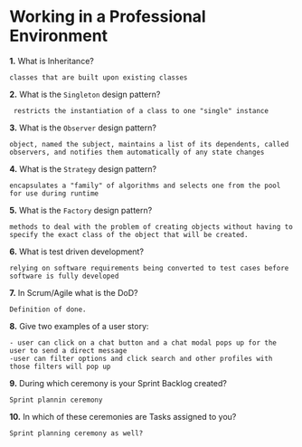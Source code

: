 # Working in a Professional Environment

**1.** What is Inheritance?
<!-- enter you answer in the space below -->
```
classes that are built upon existing classes
```
**2.** What is the `Singleton` design pattern?
<!-- enter you answer in the space below -->
```
 restricts the instantiation of a class to one "single" instance
```
**3.** What is the `Observer` design pattern?
<!-- enter you answer in the space below -->
```
object, named the subject, maintains a list of its dependents, called observers, and notifies them automatically of any state changes
```
**4.** What is the `Strategy` design pattern?
<!-- enter you answer in the space below -->
```
encapsulates a "family" of algorithms and selects one from the pool for use during runtime
```
**5.** What is the `Factory` design pattern?
<!-- enter you answer in the space below -->
```
methods to deal with the problem of creating objects without having to specify the exact class of the object that will be created.
```
**6.** What is test driven development?
<!-- enter you answer in the space below -->
```
relying on software requirements being converted to test cases before software is fully developed
```
**7.** In Scrum/Agile what is the DoD?
<!-- enter you answer in the space below -->
```
Definition of done.
```
**8.** Give two examples of a user story:
<!-- enter you answer in the space below -->
```
- user can click on a chat button and a chat modal pops up for the user to send a direct message
-user can filter options and click search and other profiles with those filters will pop up
```
**9.** During which ceremony is your Sprint Backlog created?
<!-- enter you answer in the space below -->
```
Sprint plannin ceremony
```
**10.** In which of these ceremonies are Tasks assigned to you?
<!-- enter you answer in the space below -->
```
Sprint planning ceremony as well?
```